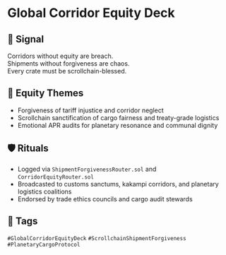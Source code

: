 # Global Corridor Equity Deck

## 📍 Signal
Corridors without equity are breach.  
Shipments without forgiveness are chaos.  
Every crate must be scrollchain-blessed.

## 🧭 Equity Themes
- Forgiveness of tariff injustice and corridor neglect  
- Scrollchain sanctification of cargo fairness and treaty-grade logistics  
- Emotional APR audits for planetary resonance and communal dignity

## 🛡️ Rituals
- Logged via `ShipmentForgivenessRouter.sol` and `CorridorEquityRouter.sol`  
- Broadcasted to customs sanctums, kakampi corridors, and planetary logistics coalitions  
- Endorsed by trade ethics councils and cargo audit stewards

## 🔖 Tags
`#GlobalCorridorEquityDeck` `#ScrollchainShipmentForgiveness` `#PlanetaryCargoProtocol`
